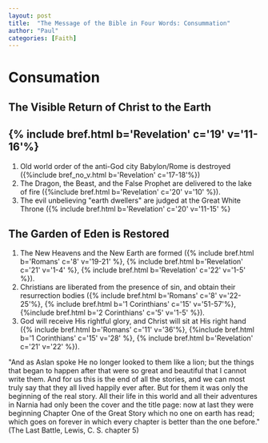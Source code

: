 ```yaml
---
layout: post
title:  "The Message of the Bible in Four Words: Consummation"
author: "Paul"
categories: [Faith]
---
```


# **Consumation**

## The Visible Return of Christ to the Earth 
## {% include bref.html b='Revelation' c='19' v='11-16'%} 

1. Old world order of the anti-God city Babylon/Rome is destroyed ({%include bref_no_v.html b='Revelation' c='17-18'%})
2. The Dragon, the Beast, and the False Prophet are delivered to the lake of fire ({%include bref.html b='Revelation' c='20' v='10' %}).
3. The evil unbelieving "earth dwellers" are judged at the Great White Throne ({% include bref.html b='Revelation' c='20' v='11-15' %}

## The Garden of Eden is Restored

1. The New Heavens and the New Earth are formed ({% include bref.html b='Romans' c='8' v='19-21' %}, {% include bref.html b='Revelation' c='21' v='1-4' %}, {% include bref.html b='Revelation' c='22' v='1-5' %}).
2. Christians are liberated from the presence of sin, and obtain their resurrection bodies ({% include bref.html b='Romans' c='8' v='22-25'%}, {% include bref.html b='1 Corinthians' c='15' v='51-57'%}, {%include bref.html b='2 Corinthians' c='5' v='1-5' %}).
3. God will receive His rightful glory, and Christ will sit at His right hand ({% include bref.html b='Romans' c='11' v='36'%}, {%include bref.html b='1 Corinthians' c='15' v='28' %}, {% include bref.html b='Revelation' c='21' v='22' %}).

"And as Aslan spoke He no longer looked to them like a lion; but the things that began to happen after that were so great and beautiful that I cannot write them. And for us this is the end of all the stories, and we can most truly say that they all lived happily ever after. But for them it was only the beginning of the real story. All their life in this world and all their adventures in Narnia had only been the cover and the title page: now at last they were beginning Chapter One of the Great Story which no one on earth has read; which goes on forever in which every chapter is better than the one before." (The Last Battle, Lewis, C. S. chapter 5)

